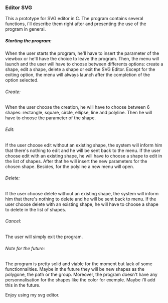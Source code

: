 ### Editor SVG 

This a prototype for SVG editor in C. The program contains several functions, i'll describe them right after and presenting the use of the program in general.

##### Starting the program:

When the user starts the program, he'll have to insert the parameter of the viewbox or he'll have the choice to leave the program.
Then, the menu will launch and the user will have to choose between differents options: create a shape, edit a shape, delete a shape or exit the SVG Editor.
Except for the exiting option, the menu will always launch after the completion of the option selected.

###### Create:

When the user choose the creation, he will have to choose between 6 shapes: rectangle, square, circle, ellipse, line and polyline.
Then he will have to choose the parameter of the shape.

###### Edit:

If the user choose edit without an existing shape, the system will inform him that there's nothing to edit and he will be sent back to the menu.
If the user choose edit with an existing shape, he will have to choose a shape to edit in the list of shapes. After that he will insert the new parameters for the chosen shape.
Besides, for the polyline a new menu will open.

###### Delete:

If the user choose delete without an existing shape, the system will inform him that there's nothing to delete and he will be sent back to menu.
If the user choose delete with an existing shape, he will have to choose a shape to delete in the list of shapes.

###### Cancel:

The user will simply exit the program.

###### Note for the future:

The program is pretty solid and viable for the moment but lack of some functionnalities. Maybe in the future they will be new shapes as the polygone, the path or the group. Moreover, the program doesn't have any personnalisation for the shapes like the color for exemple. Maybe i'll add this in the future.

Enjoy using my svg editor.

